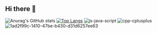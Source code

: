 ## Hi there 👋
![Anurag's GitHub stats](https://github-readme-stats.vercel.app/api?username=That1Perl&theme=cobalt&show_icons=true)
[![Top Langs](https://github-readme-stats.vercel.app/api/top-langs/?username=anuraghazra&layout=compact)](https://github.com/anuraghazra/github-readme-stats)
![js-java-script](https://github.com/user-attachments/assets/681d2efd-3a2d-4c53-a4ca-196b24d20827)
![cpp-cplusplus](https://github.com/user-attachments/assets/7f5f6b43-b2f2-4add-9860-37c4be29dae9)
![1ad2f99c-1410-47be-b430-d31d6257ee63](https://github.com/user-attachments/assets/1be02349-ec42-4387-9568-05512956fc80)




<!--
**That1Perl/That1Perl** is a ✨ _special_ ✨ repository because its `README.md` (this file) appears on your GitHub profile.

Here are some ideas to get you started:

- 🔭 I’m currently working on ...
- 🌱 I’m currently learning ...
- 👯 I’m looking to collaborate on ...
- 🤔 I’m looking for help with ...
- 💬 Ask me about ...
- 📫 How to reach me: ...
- 😄 Pronouns: ...
- ⚡ Fun fact: ...
-->
